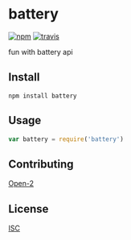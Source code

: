 # battery

[![npm][npm-image]][npm-url]
[![travis][travis-image]][travis-url]

[npm-image]: https://img.shields.io/npm/v/battery.svg?style=flat-square
[npm-url]: https://www.npmjs.com/package/battery
[travis-image]: https://img.shields.io/travis/flet/battery.svg?style=flat-square
[travis-url]: https://travis-ci.org/flet/battery

fun with battery api

## Install

```
npm install battery
```

## Usage

```js
var battery = require('battery')
```

## Contributing

[Open-2](CONTRIBUTING.md)

## License

[ISC](LICENSE.md)
